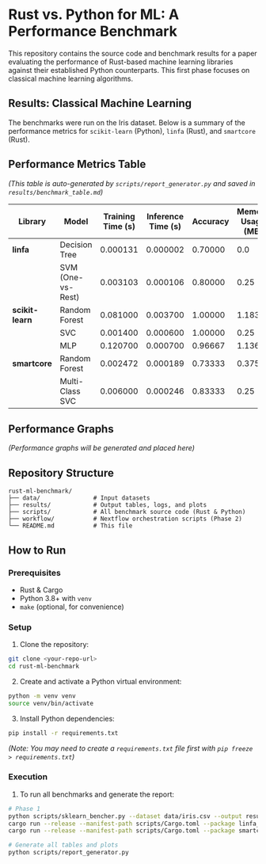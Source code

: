 # Rust vs. Python for ML: A Performance Benchmark

This repository contains the source code and benchmark results for a paper evaluating the performance of Rust-based machine learning libraries against their established Python counterparts. This first phase focuses on classical machine learning algorithms.

## Results: Classical Machine Learning

The benchmarks were run on the Iris dataset. Below is a summary of the performance metrics for `scikit-learn` (Python), `linfa` (Rust), and `smartcore` (Rust).

## Performance Metrics Table

*(This table is auto-generated by `scripts/report_generator.py` and saved in `results/benchmark_table.md`)*

| **Library** | **Model** | **Training Time (s)** | **Inference Time (s)** | **Accuracy** | **Memory Usage (MB)** |
|-------------|-----------|----------------------|------------------------|--------------|----------------------|
| **linfa** | Decision Tree | 0.000131 | 0.000002 | 0.70000 | 0.0 |
| | SVM (One-vs-Rest) | 0.003103 | 0.000106 | 0.80000 | 0.25 |
| **scikit-learn** | Random Forest | 0.081000 | 0.003700 | 1.00000 | 1.1836 |
| | SVC | 0.001400 | 0.000600 | 1.00000 | 0.25 |
| | MLP | 0.120700 | 0.000700 | 0.96667 | 1.1367 |
| **smartcore** | Random Forest | 0.002472 | 0.000189 | 0.73333 | 0.375 |
| | Multi-Class SVC | 0.006000 | 0.000246 | 0.83333 | 0.25 |

## Performance Graphs

*(Performance graphs will be generated and placed here)*

## Repository Structure

```
rust-ml-benchmark/
├── data/               # Input datasets
├── results/            # Output tables, logs, and plots
├── scripts/            # All benchmark source code (Rust & Python)
├── workflow/           # Nextflow orchestration scripts (Phase 2)
└── README.md           # This file
```

## How to Run

### Prerequisites

- Rust & Cargo
- Python 3.8+ with `venv`
- `make` (optional, for convenience)

### Setup

1. Clone the repository:

```bash
git clone <your-repo-url>
cd rust-ml-benchmark
```

2. Create and activate a Python virtual environment:

```bash
python -m venv venv
source venv/bin/activate
```

3. Install Python dependencies:

```bash
pip install -r requirements.txt
```

*(Note: You may need to create a `requirements.txt` file first with `pip freeze > requirements.txt`)*

### Execution

1. To run all benchmarks and generate the report:

```bash
# Phase 1
python scripts/sklearn_bencher.py --dataset data/iris.csv --output results/sklearn_results.txt
cargo run --release --manifest-path scripts/Cargo.toml --package linfa_bencher -- --dataset data/iris.csv --output results/linfa_results.txt
cargo run --release --manifest-path scripts/Cargo.toml --package smartcore_bencher -- --dataset data/iris.csv --output results/smartcore_results.txt

# Generate all tables and plots
python scripts/report_generator.py
```